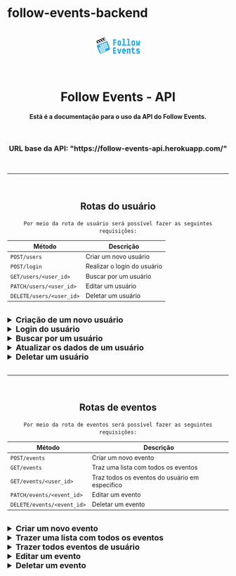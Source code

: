 # follow-events-backend

<h1 align="center">
  <img alt="apiLogo" title="Follow Events" src='./assets/logo.png' width="100px" />
</h1>
​
<h1 align="center">
   Follow Events - API
</h1>

<p align = "center">
    <b>Está é a documentação para o uso da API do Follow Events.</b>
</p>

<br>

<h3 align = "center">URL base da API: <b>"https://follow-events-api.herokuapp.com/"</b></h3>

<br>

---

<br>

<h2 align = "center">Rotas do usuário</h2>

<div align = "center">

`Por meio da rota de usuário será possível fazer as seguintes requisições:`

| Método                   | Descrição                   |
| ------------------------ | --------------------------- |
| `POST/users`             | Criar um novo usuário       |
| `POST/login`             | Realizar o login do usuário |
| `GET/users/<user_id>`    | Buscar por um usuário       |
| `PATCH/users/<user_id>`  | Editar um usuário           |
| `DELETE/users/<user_id>` | Deletar um usuário          |

</div>
<br>

<details>

<summary style ="font-size: 18px"><b>Criação de um novo usuário</b></summary>

<br>

<h3>Todos os campos são obrigatórios.</h3>

`POST/users - Formato da requisição`

```json
{
  "name": "johndoe",
  "username": "John Doe",
  "email": "johndoe@email.com",
  "password": "1234"
}
```

<br>

<h3>Resposta Status Code &nbsp <span style="color: #40916c">201 CREATED</span></h3>

`Formato da resposta`

```json
{
  "id": "f0b72181-00fc-4bc0-ad78-b73e31d9b7fc",
  "username": "John Doe",
  "name": "johndoe",
  "email": "johndoe@email.com",
  "profile_picture": null,
  "creator": false
}
```

<br>

<h3>Caso uma chave não seja encontrada, terá o seguinte retorno.</h3>

<br>

<h3>Resposta Status Code &nbsp <span style="color: yellow">400 BAD REQUEST</span></h3>

`Formato da resposta`

```json
{
  "missing_keys": ["name"]
}
```

<br>

<h3>Caso passe um email invalido, terá o seguinte retorno.</h3>

<br>

<h3>Resposta Status Code &nbsp <span style="color: yellow">400 BAD REQUEST</span></h3>

`Formato da resposta`

```json
{
  "error": "Email format not acceptable: joao@, try ex.: your_mail@your_provider.com"
}
```

<br>

<h3>Caso uma chave não tenha a tipagem correta, terá o seguinte retorno.</h3>

<br>

<h3>Resposta Status Code &nbsp <span style="color: yellow">400 BAD REQUEST</span></h3>

`Formato da resposta`

```json
{
  "error": {
    "name": "must be a string"
  }
}
```

<br>

<h3>Caso o token seja inválido ou esteja incorreto, terá o seguinte retorno.</h3>

<br>

<h3>Resposta Status Code &nbsp <span style="color: yellow">400 BAD REQUEST</span></h3>

`Formato da resposta`

```json
{
  "error": "Missing authorization token"
}
```

<br>

<h3>Caso o email, já exista, terá o seguinte retorno.</h3>

<br>

<h3>Resposta Status Code &nbsp <span style="color: yellow">409 CONFLICT</span></h3>

`Formato da resposta`

```json
{
  "error": "Email already exists."
}
```

<br>

<h3>Caso o username já exista, terá o seguinte retorno.</h3>

<br>

<h3>Resposta Status Code &nbsp <span style="color: yellow">409 CONFLICT</span></h3>

`Formato da resposta`

```json
{
  "error": "Username already exists."
}
```

<br>

</details>

<details>

<summary style ="font-size: 18px"><b>Login do usuário</b></summary>

<br>

Todos os campos são obrigatórios.

`POST/login - Formato da requisição`

```json
{
  "name": "johndoe",
  "password": "1234"
}
```

<br>

<h3>Resposta Status Code &nbsp <span style="color: #40916c">200 OK</span></h3>

`Formato da resposta`

```json
{
  "id": "f0b72181-00fc-4bc0-ad78-b73e31d9b7fc",
  "name": "johndoe",
  "username": "John Doe",
  "email": "johndoe@email.com",
  "profile_picture": null,
  "creator": true,
  "schedule": "https://follow-events-api.herokuapp.com/users/f0b72181-00fc-4bc0-ad78-b73e31d9b7fc/schedule",
  "events": "https://follow-events-api.herokuapp.com//events/f0b72181-00fc-4bc0-ad78-b73e31d9b7fc",
  "access_token": "access_token"
}
```

<br>

<h3>Caso uma chave não seja encontrada, terá o seguinte retorno.</h3>

<br>

<h3>Resposta Status Code &nbsp <span style="color: yellow">400 BAD REQUEST</span></h3>

`Formato da resposta`

```json
{
  "missing_keys": ["email"]
}
```

<br>

<h3>Caso uma chave não tenha a tipagem correta, terá o seguinte retorno.</h3>

<br>

<h3>Resposta Status Code &nbsp <span style="color: yellow">400 BAD REQUEST</span></h3>

`Formato da resposta`

```json
{
  "error": {
    "name": "must be a string"
  }
}
```

<br>

<h3>Caso a senha ou email sejam inválidos, terá o seguinte retorno.</h3>

<br>

<h3>Resposta Status Code &nbsp <span style="color: yellow">404 NOT FOUND</span></h3>

`Formato da resposta`

```json
{
  "error": "Invalid email or password."
}
```

<br>

</details>

<details>

<summary style ="font-size: 18px"><b>Buscar por um usuário</b></summary>

<br>

Está rota precisa da autorização do token!

<h3 style="color: yellow">Authorization: Bearer {access_token} </h3>

<br>

`GET/users/<user_id> - Formato da requisição`

**Não há** corpo de requisição.

<br>

<h3>Resposta Status Code &nbsp <span style="color: #40916c">200 OK</span></h3>

`Formato da resposta`

```json
{
  "id": "f0b72181-00fc-4bc0-ad78-b73e31d9b7fc",
  "name": "John Doe",
  "username": "johndoe",
  "email": "johndoe@email.com",
  "profile_picture": null,
  "creator": true,
  "schedule": "https://follow-events-api.herokuapp.com/users/f0b72181-00fc-4bc0-ad78-b73e31d9b7fc/schedule",
  "events": "https://follow-events-api.herokuapp.com/events/f0b72181-00fc-4bc0-ad78-b73e31d9b7fc"
}
```

<br>

<h3>Caso o token seja inválido ou esteja incorreto, terá o seguinte retorno.</h3>

<br>

<h3>Resposta Status Code &nbsp <span style="color: yellow">400 BAD REQUEST</span></h3>

`Formato da resposta`

```json
{
  "error": "Missing authorization token"
}
```

<br>

</details>

<details>

<summary style ="font-size: 18px"><b>Atualizar os dados de um usuário</b></summary>

<br>

Está rota precisa da autorização do token!

<h3 style="color: yellow">Authorization: Bearer {access_token} </h3>

<br>

`PATCH/users/<user_id> - Formato da requisição`

```json
{
  "creator": true
}
```

<br>

<h3>Resposta Status Code &nbsp <span style="color: #40916c">200 OK</span></h3>

`Formato da resposta`

```json
{
  "id": "f0b72181-00fc-4bc0-ad78-b73e31d9b7fc",
  "name": "Joao",
  "username": "joao123",
  "email": "joao1234@gmail.com",
  "profile_picture": null,
  "creator": true,
  "schedule": "https://follow-events-api.herokuapp.com/users/f0b72181-00fc-4bc0-ad78-b73e31d9b7fc/schedule",
  "events": "https://follow-events-api.herokuapp.com/events/f0b72181-00fc-4bc0-ad78-b73e31d9b7fc"
}
```

<br>

<h3>Caso uma chave não tenha a tipagem correta, terá o seguinte retorno.</h3>

<br>

<h3>Resposta Status Code &nbsp <span style="color: yellow">400 BAD REQUEST</span></h3>

`Formato da resposta`

```json
{
  "error": {
    "name": "must be a string"
  }
}
```

<br>

<h3>Caso o token seja inválido ou esteja incorreto, terá o seguinte retorno.</h3>

<br>

<h3>Resposta Status Code &nbsp <span style="color: yellow">400 BAD REQUEST</span></h3>

`Formato da resposta`

```json
{
  "error": "Missing authorization token"
}
```

<br>

</details>

<details>

<summary style ="font-size: 18px"><b>Deletar um usuário</b></summary>

<br>

<h3>Só é possível deletar o usuário caso esteja logado com este usuário!</h3>

<br>

Está rota precisa da autorização do token!

<h3 style="color: yellow">Authorization: Bearer {access_token} </h3>

<br>

`DELETE/users/<user_id> - Formato da requisição`

**Não há** corpo de requisição.

<br>

<h3>Resposta Status Code &nbsp <span style="color: #40916c">200 OK</span></h3>

`Formato da resposta`

**Não há** corpo de resposta.

<br>

<h3>Caso o token seja inválido ou esteja incorreto, terá o seguinte retorno.</h3>

<br>

<h3>Resposta Status Code &nbsp <span style="color: yellow">400 BAD REQUEST</span></h3>

`Formato da resposta`

```json
{
  "error": "Missing authorization token"
}
```

<br>

</details>

<br>

---

<br>

<h2 align = "center">Rotas de eventos</h2>

<div align = "center">

`Por meio da rota de eventos será possível fazer as seguintes requisições:`

| Método                     | Descrição                                      |
| -------------------------- | ---------------------------------------------- |
| `POST/events`              | Criar um novo evento                           |
| `GET/events`               | Traz uma lista com todos os eventos            |
| `GET/events/<user_id>`     | Traz todos os eventos do usuário em especifico |
| `PATCH/events/<event_id>`  | Editar um evento                               |
| `DELETE/events/<event_id>` | Deletar um evento                              |

</div>

<br>

<details>

<summary style ="font-size: 18px"><b>Criar um novo evento</b></summary>

<h3>Todos os campos são obrigatóriso</h3>

<br>

Está rota precisa da autorização do token!

<br>

<h3 style="color: yellow">Authorization: Bearer {access_token} </h3>
<h3 style="color: yellow">Content-type: multipart/form-data</h3>

<br>

`POST/events - Formato da requisição`

Nesta rota terá que passar 2 arquivos multipart:

<b>file</b> : Será um arquivo do tipo imagem ou vídeo, com um máximo de 10mb.

<b>data</b> : Será um json no formato abaixo.

```json
{
  "name": "evento",
  "description": "descrição do evento",
  "event_link": "plataforma",
  "event_date": "Fri, 13 May 2022 15:21:41 GMT",
  "categories": ["Games", "Live"]
}
```

<br>

<h3>Resposta Status Code &nbsp <span style="color: #40916c">201 CREATED</span></h3>

`Formato da resposta`

```json
{
  "id": "b9caf35c-02fe-4e84-986a-1ff46c48e562",
  "name": "Evento12",
  "description": "uma descrição para testar",
  "event_date": "Fri, 13 May 2022 15:21:41 GMT",
  "type_banner": "image",
  "link_banner": "https://follow-events.s3.amazonaws.com/19b8e308-868d-4d02-b4a4-e567544e2b16.png",
  "event_link": "twitch",
  "created_at": "Sun, 01 May 2022 01:16:05 GMT",
  "creator_id": "f0b72181-00fc-4bc0-ad78-b73e31d9b7fc",
  "quantity_users": 0,
  "categories": ["Games"],
  "comments": "https://follow-events-api.herokuapp.com/events/b9caf35c-02fe-4e84-986a-1ff46c48e562/comments",
  "giveaway": "https://follow-events-api.herokuapp.com/events/b9caf35c-02fe-4e84-986a-1ff46c48e562/giveaway"
}
```

<br>

<h3>Caso uma chave não seja encontrada, terá o seguinte retorno.</h3>

<br>

<h3>Resposta Status Code &nbsp <span style="color: yellow">400 BAD REQUEST</span></h3>

`Formato da resposta`

```json
{
  "missing_keys": ["name"]
}
```

<br>

<h3>Caso o token seja inválido ou esteja incorreto, terá o seguinte retorno.</h3>

<br>

<h3>Resposta Status Code &nbsp <span style="color: yellow">400 BAD REQUEST</span></h3>

`Formato da resposta`

```json
{
  "error": "Missing authorization token"
}
```

<br>

<h3>Caso o usuário não tenha permissão para criar eventos, terá o seguinte retorno.</h3>

<br>

<h3>Resposta Status Code &nbsp <span style="color: yellow">401 UNAUTHORIZED</span></h3>

`Formato da resposta`

```json
{
  "error": "Must be a content creator, to create a event."
}
```

<br>

<h3>Caso o arquivo não seja uma image ou vídeo, terá o seguinte retorno.</h3>

<br>

<h3>Resposta Status Code &nbsp <span style="color: yellow">415 UNSUPPORTED MEDIA TYPE</span></h3>

`Formato da resposta`

```json
{
  "error": "Only image and video files are supported"
}
```

</details>

<details>

<summary style ="font-size: 18px"><b>Trazer uma lista com todos os eventos</b></summary>

<br>

Por meio desta rota será possível ter uma lista com todos os eventos cadastrados.

<br>

`GET/events - Formato da requisição`

**Não há** corpo de requisição.

<br>

<h3>Resposta Status Code &nbsp <span style="color: #40916c">200 OK</span></h3>

`Formato da resposta`

```json
[
  {
    "id": "c97820b0-e0d6-45b8-b554-38d3e6dc798d",
    "name": "Evento1344444666344",
    "description": "uma descrição",
    "event_date": "12/12/2023",
    "type_banner": "image",
    "link_banner": "https://follow-events.s3.amazonaws.com/2584339d-1df6-40d0-9457-39f2dff24585.png",
    "event_link": "link",
    "created_at": "Fri, 29 Apr 2022 02:00:19 GMT",
    "creator_id": "60762d5d-0946-4702-a213-b8b070e54350",
    "quantity_users": 0,
    "categories": ["Games"],
    "comments": "https://follow-events-api.herokuapp.com/events/c97820b0-e0d6-45b8-b554-38d3e6dc798d/comments",
    "giveaway": "https://follow-events-api.herokuapp.com/events/c97820b0-e0d6-45b8-b554-38d3e6dc798d/giveaway"
  },
  {
    "id": "44d41135-36e5-432d-8c05-6ce0d66e7ce1",
    "name": "Evento212121",
    "description": "Sua descrição",
    "event_date": "12/12/2023",
    "type_banner": "video",
    "link_banner": "https://follow-events.s3.amazonaws.com/51910025-4990-4e75-baf2-f8cb08b57dcf.mp4",
    "event_link": "link",
    "created_at": "Fri, 29 Apr 2022 22:59:34 GMT",
    "creator_id": "60762d5d-0946-4702-a213-b8b070e54350",
    "quantity_users": 0,
    "categories": ["Live"],
    "comments": "https://follow-events-api.herokuapp.com/events/44d41135-36e5-432d-8c05-6ce0d66e7ce1/comments",
    "giveaway": "https://follow-events-api.herokuapp.com/events/44d41135-36e5-432d-8c05-6ce0d66e7ce1/giveaway"
  },
  {
    "id": "efa50993-b3e5-46ee-a0cf-82864d2502e1",
    "name": "Evento212121",
    "description": "coloque seu texto aqui",
    "event_date": "Fri, 13 May 2022 15:21:41 GMT",
    "type_banner": "image",
    "link_banner": "https://follow-events.s3.amazonaws.com/c428e2b2-6aba-40dd-bb9d-2f58e79acc80.png",
    "event_link": "youtube",
    "created_at": "Sat, 30 Apr 2022 01:55:48 GMT",
    "creator_id": "f0b72181-00fc-4bc0-ad78-b73e31d9b7fc",
    "quantity_users": 0,
    "categories": ["Sports"],
    "comments": "https://follow-events-api.herokuapp.com/events/efa50993-b3e5-46ee-a0cf-82864d2502e1/comments",
    "giveaway": "https://follow-events-api.herokuapp.com/events/efa50993-b3e5-46ee-a0cf-82864d2502e1/giveaway"
  }
]
```

<br>

</details>

<details>

<summary style ="font-size: 18px"><b>Trazer todos eventos de usuário</b></summary>

<br>

Por meio desta rota será possível listar os eventos de um usuário.

<br>

`GET/events/<user_id> - Formato da requisição`

**Não há** corpo de requisição.

<br>

<h3>Resposta Status Code &nbsp <span style="color: #40916c">200 OK</span></h3>

`Formato da resposta`

```json
[
  {
    "id": "efa50993-b3e5-46ee-a0cf-82864d2502e1",
    "name": "Evento 1",
    "description": "uma descrição",
    "event_date": "Fri, 13 May 2022 15:21:41 GMT",
    "type_banner": "image",
    "link_banner": "https://follow-events.s3.amazonaws.com/c428e2b2-6aba-40dd-bb9d-2f58e79acc80.png",
    "event_link": "youtube",
    "created_at": "Sat, 30 Apr 2022 01:55:48 GMT",
    "creator_id": "f0b72181-00fc-4bc0-ad78-b73e31d9b7fc",
    "quantity_users": 0,
    "categories": ["Games"],
    "comments": "https://follow-events-api.herokuapp.com/events/efa50993-b3e5-46ee-a0cf-82864d2502e1/comments",
    "giveaway": "https://follow-events-api.herokuapp.com/events/efa50993-b3e5-46ee-a0cf-82864d2502e1/giveaway"
  },
  {
    "id": "efa50993-b3e5-46ee-a0cf-82864d2502e1",
    "name": "Evento 2",
    "description": "descrição do usuário",
    "event_date": "Fri, 13 May 2022 15:21:41 GMT",
    "type_banner": "image",
    "link_banner": "https://follow-events.s3.amazonaws.com/c428e2b2-6aba-40dd-bb9d-2f58e79acc80.png",
    "event_link": "youtube",
    "created_at": "Sat, 30 Apr 2022 01:55:48 GMT",
    "creator_id": "f0b72181-00fc-4bc0-ad78-b73e31d9b7fc",
    "quantity_users": 0,
    "categories": ["Music"],
    "comments": "https://follow-events-api.herokuapp.com/events/efa50993-b3e5-46ee-a0cf-82864d2502e1/comments",
    "giveaway": "https://follow-events-api.herokuapp.com/events/efa50993-b3e5-46ee-a0cf-82864d2502e1/giveaway"
  }
]
```

<br>

<h3>Caso o id do usuário não seja encontrado, terá o seguinte retorno.</h3>

<br>

<h3>Resposta Status Code &nbsp <span style="color: yellow">400 BAD REQUEST</span></h3>

`Formato da resposta`

```json
{
  "error": "The id f0b72181-00fc-4bc0-ad78-b73e31d9b7 is not valid."
}
```

<br>

</details>

<details>

<summary style ="font-size: 18px"><b>Editar um evento</b></summary>

<br>

Por meio desta rota será possível editar um evento.

<br>

Está rota precisa da autorização do token!

<h3 style="color: yellow">Authorization: Bearer {access_token} </h3>
<h3 style="color: yellow">Content-type: multipart/form-data</h3>

<br>

Nesta rota poderá passar 2 arquivos multipart:

<b>file</b> : Será um arquivo do tipo imagem ou vídeo, com um máximo de 10mb.

<b>data</b> : Será um json com as chaves e valores.

Na edição de um usuário pode se atualizar todas as caracteristicas passadas no exemplo abaixo:

`PATCH/events/<user_id> - Formato da requisição`

```json
{
  "name": "Evento 2",
  "description": "descrição do usuário",
  "event_date": "Fri, 13 May 2022 15:21:41 GMT",
  "event_link": "youtube",
  "categories": ["Music"]
}
```

<br>

<h3>Caso o token seja inválido ou esteja incorreto, terá o seguinte retorno.</h3>

<br>

<h3>Resposta Status Code &nbsp <span style="color: yellow">400 BAD REQUEST</span></h3>

`Formato da resposta`

```json
{
  "error": "Missing authorization token"
}
```

<br>

</details>

<details>

<summary style ="font-size: 18px"><b>Deletar um evento</b></summary>

<br>

<h3>Por meio desta rota é possível deletar um evento</h3>

<br>

Está rota precisa da autorização do token!

<h3 style="color: yellow">Authorization: Bearer {access_token} </h3>

<br>

`DELETE/users/<user_id> - Formato da requisição`

**Não há** corpo de requisição.

<br>

<h3>Resposta Status Code &nbsp <span style="color: #40916c">200 OK</span></h3>

`Formato da resposta`

**Não há** corpo de resposta.

<br>

<h3>Caso o token seja inválido ou esteja incorreto, terá o seguinte retorno.</h3>

<br>

<h3>Resposta Status Code &nbsp <span style="color: yellow">400 BAD REQUEST</span></h3>

`Formato da resposta`

```json
{
  "error": "Missing authorization token"
}
```

<br>

<h3>Caso o id não sejá encontrado, terá o seguinte retorno.</h3>

<br>

<h3>Resposta Status Code &nbsp <span style="color: yellow">400 BAD REQUEST</span></h3>

`Formato da resposta`

```json
{
  "error": "The id 047f9b6a-b964-4387-87d5-39719cc01028 is not in database."
}
```

<br>

</details>
